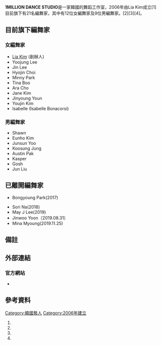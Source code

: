 **1MILLION DANCE STUDIO**是一家韓國的舞蹈工作室，2006年由Lia Kim成立\[1\]目前旗下有21名編舞家，其中有12位女編舞家及9位男編舞家。\[2\]\[3\]\[4\]。

## 目前旗下編舞家

### 女編舞家

  - [Lia Kim](https://zh.wikipedia.org/wiki/Lia_Kim "wikilink") (創辦人)
  - Yoojung Lee
  - Jin Lee
  - Hyojin Choi
  - Minny Park
  - Tina Boo
  - Ara Cho
  - Jane Kim
  - Jinyoung Youn
  - Youjin Kim
  - Isabelle (Isabelle Bonacorsi)

### 男編舞家

  - Shawn
  - Eunho Kim
  - Junsun Yoo
  - Koosung Jung
  - Austin Pak
  - Kasper
  - Gosh
  - Jun Liu

## 已離開編舞家

  - Bongyoung Park(2017)

<!-- end list -->

  - Sori Na(2018)
  - May J Lee(2019)
  - Jinwoo Yoon（2019.08.31）
  - Mina Myoung(2019.11.25)

## 備註

## 外部連結

### 官方網站

  -
## 參考資料

[Category:韓國藝人](https://zh.wikipedia.org/wiki/Category:韓國藝人 "wikilink") [Category:2006年建立](https://zh.wikipedia.org/wiki/Category:2006年建立 "wikilink")

1.
2.
3.
4.